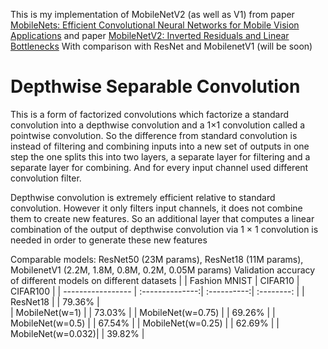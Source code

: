 This is my implementation of MobileNetV2 (as well as V1) from paper 
[MobileNets: Efficient Convolutional Neural Networks for Mobile Vision Applications](https://arxiv.org/abs/1704.04861)
and paper [MobileNetV2: Inverted Residuals and Linear Bottlenecks](https://arxiv.org/abs/1801.04381)
With comparison with ResNet and MobilenetV1 (will be soon)


# Depthwise Separable Convolution
This is a form of factorized convolutions
which factorize a standard convolution into a depthwise
convolution and a 1×1 convolution called a pointwise convolution. 
So the difference from standard convolution is instead of
filtering and combining inputs into a new set of outputs
in one step the one splits this into two layers, a separate layer 
for filtering and a separate layer for combining. 
And for every input channel used different convolution filter.

Depthwise convolution is extremely efficient relative to
standard convolution. However it only filters input channels, it does not combine them to create new features. So
an additional layer that computes a linear combination of
the output of depthwise convolution via 1 × 1 convolution
is needed in order to generate these new features

Comparable models: ResNet50 (23M params), ResNet18 (11M params), MobilenetV1 (2.2M, 1.8M, 0.8M, 0.2M, 0.05M params)
Validation accuracy of different models on different datasets
| 				    | Fashion MNIST   | CIFAR10     | CIFAR100   |
| ----------------- | :--------------:| :----------:| :--------: |
| ResNet18      	|		          |	  79.36%	    |   
| MobileNet(w=1)    |                 |   73.03%    |
| MobileNet(w=0.75) |                 |   69.26%    |
| MobileNet(w=0.5) 	|                 |   67.54%    |
| MobileNet(w=0.25) |                 |   62.69%    |
| MobileNet(w=0.032)|                 |   39.82%    |